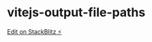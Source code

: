 # vitejs-output-file-paths

[Edit on StackBlitz ⚡️](https://stackblitz.com/edit/vitejs-output-file-paths)